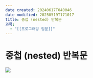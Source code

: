 ```yaml
---
date created: 20240617T040046
date modified: 20250519T171017
title: 중첩 (nested) 반복문
과목:
  - "[[프로그래밍 입문]]"
---
```


# 중첩 (nested) 반복문

![](https://i.imgur.com/TeXUqyZ.png)
